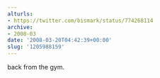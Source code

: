 ```yaml
---
alturls:
- https://twitter.com/bismark/status/774268114
archive:
- 2008-03
date: '2008-03-20T04:42:39+00:00'
slug: '1205988159'
---
```


back from the gym.


